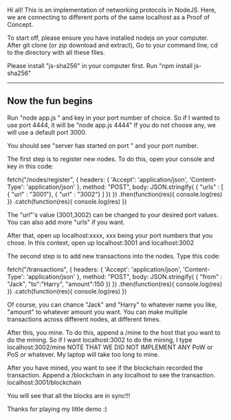 Hi all!
This is an implementation of networking protocols in NodeJS.
Here, we are connecting to different ports of the same localhost as a Proof of Concept.

To start off, please ensure you have installed nodejs on your computer.
After git clone (or zip download and extract),
Go to your command line, cd to the directory with all these files.

Please install "js-sha256" in your computer first. 
Run "npm install js-sha256"

-------------------------------------------------------------
Now the fun begins
-------------------------------------------------------------
Run "node app.js " and key in your port number of choice.
So if I wanted to use port 4444, it will be "node app.js 4444"
If you do not choose any, we will use a default port 3000.

You should see 
"server has started on port " and your port number.

The first step is to register new nodes. To do this, open your console and key in this code:

fetch("/nodes/register",
{
    headers: {
      'Accept': 'application/json',
      'Content-Type': 'application/json'
    },
    method: "POST",
    body: JSON.stringify( {
        	"urls" : [
        		{ "url" : "3001"},
        		{ "url" : "3002"}
        		]
        })
})
.then(function(res){ console.log(res) })
.catch(function(res){ console.log(res) })

The "url"'s value (3001,3002) can be changed to your desired port values. You can also add more "urls" if you want.

After that, open up localhost:xxxx, xxx being your port numbers that you chose. In this context, open up localhost:3001 and localhost:3002

The second step is to add new transactions into the nodes. Type this code:

fetch("/transactions",
{
    headers: {
      'Accept': 'application/json',
      'Content-Type': 'application/json'
    },
    method: "POST",
    body: JSON.stringify( {
			"from" : "Jack",
			"to":"Harry",
			"amount":150
		})
})
.then(function(res){ console.log(res) })
.catch(function(res){ console.log(res) })

Of course, you can chance "Jack" and "Harry" to whatever name you like, "amount" to whatever amount you want.
You can make multiple transactions across different nodes, at different times.

After this, you mine. 
To do this, append a /mine to the host that you want to do the mining. 
So if I want localhost:3002 to do the mining, I type localhost:3002/mine
NOTE THAT WE DID NOT IMPLEMENT ANY PoW or PoS or whatever. My laptop will take too long to mine.

After you have mined, you want to see if the blockchain recorded the transaction.
Append a /blockchain in any localhost to see the transaction.
localhost:3001/blockchain

You will see that all the blocks are in sync!!!

Thanks for playing my little demo :)

